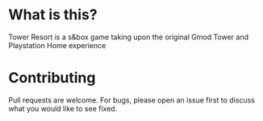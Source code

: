 # What is this?
Tower Resort is a s&box game taking upon the original Gmod Tower and Playstation Home experience

# Contributing
Pull requests are welcome. 
For bugs, please open an issue first to discuss what you would like to see fixed.
